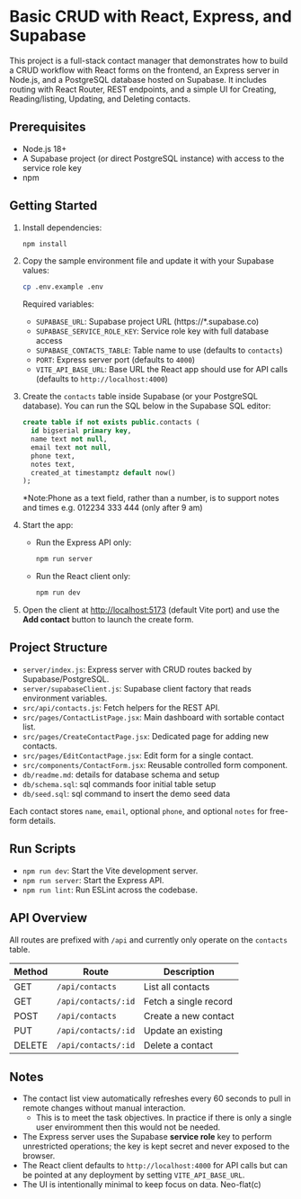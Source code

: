 # Basic CRUD with React, Express, and Supabase

This project is a full-stack contact manager that demonstrates how to build a CRUD workflow with React forms on the frontend, an Express server in Node.js, and a PostgreSQL database hosted on Supabase. It includes routing with React Router, REST endpoints, and a simple UI for Creating, Reading/listing, Updating, and Deleting contacts.

## Prerequisites

- Node.js 18+
- A Supabase project (or direct PostgreSQL instance) with access to the service role key
- npm

## Getting Started

1. Install dependencies:
   ```bash
   npm install
   ```
2. Copy the sample environment file and update it with your Supabase values:
   ```bash
   cp .env.example .env
   ```
   Required variables:
   - `SUPABASE_URL`: Supabase project URL (https://\*.supabase.co)
   - `SUPABASE_SERVICE_ROLE_KEY`: Service role key with full database access
   - `SUPABASE_CONTACTS_TABLE`: Table name to use (defaults to `contacts`)
   - `PORT`: Express server port (defaults to `4000`)
   - `VITE_API_BASE_URL`: Base URL the React app should use for API calls (defaults to `http://localhost:4000`)
3. Create the `contacts` table inside Supabase (or your PostgreSQL database). You can run the SQL below in the Supabase SQL editor:

   ```sql
   create table if not exists public.contacts (
     id bigserial primary key,
     name text not null,
     email text not null,
     phone text,
     notes text,
     created_at timestamptz default now()
   );
   ```

   \*Note:Phone as a text field, rather than a number, is to support notes and times e.g. 012234 333 444 (only after 9 am)

4. Start the app:

   - Run the Express API only:
     ```bash
     npm run server
     ```
   - Run the React client only:
     ```bash
     npm run dev
     ```

5. Open the client at [http://localhost:5173](http://localhost:5173) (default Vite port) and use the **Add contact** button to launch the create form.

## Project Structure

- `server/index.js`: Express server with CRUD routes backed by Supabase/PostgreSQL.
- `server/supabaseClient.js`: Supabase client factory that reads environment variables.
- `src/api/contacts.js`: Fetch helpers for the REST API.
- `src/pages/ContactListPage.jsx`: Main dashboard with sortable contact list.
- `src/pages/CreateContactPage.jsx`: Dedicated page for adding new contacts.
- `src/pages/EditContactPage.jsx`: Edit form for a single contact.
- `src/components/ContactForm.jsx`: Reusable controlled form component.
- `db/readme.md`: details for database schema and setup
- `db/schema.sql`: sql commands foor initial table setup
- `db/seed.sql`: sql command to insert the demo seed data

Each contact stores `name`, `email`, optional `phone`, and optional `notes` for free-form details.

## Run Scripts

- `npm run dev`: Start the Vite development server.
- `npm run server`: Start the Express API.
- `npm run lint`: Run ESLint across the codebase.

## API Overview

All routes are prefixed with `/api` and currently only operate on the `contacts` table.

| Method | Route               | Description           |
| ------ | ------------------- | --------------------- |
| GET    | `/api/contacts`     | List all contacts     |
| GET    | `/api/contacts/:id` | Fetch a single record |
| POST   | `/api/contacts`     | Create a new contact  |
| PUT    | `/api/contacts/:id` | Update an existing    |
| DELETE | `/api/contacts/:id` | Delete a contact      |

## Notes

- The contact list view automatically refreshes every 60 seconds to pull in remote changes without manual interaction.
  - This is to meet the task objectives. In practice if there is only a single user enviromment then this would not be needed.
- The Express server uses the Supabase **service role** key to perform unrestricted operations; the key is kept secret and never exposed to the browser.
- The React client defaults to `http://localhost:4000` for API calls but can be pointed at any deployment by setting `VITE_API_BASE_URL`.
- The UI is intentionally minimal to keep focus on data. Neo-flat(c)
